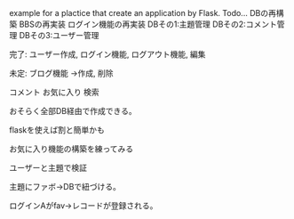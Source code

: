 example for a plactice that create an application by Flask.
Todo...
DBの再構築
BBSの再実装
ログイン機能の再実装
DBその1:主題管理
DBその2:コメント管理
DBその3:ユーザー管理

完了:
ユーザー作成,
ログイン機能,
ログアウト機能,
編集


未定:
ブログ機能
→作成,
削除

コメント
お気に入り
検索

おそらく全部DB経由で作成できる。

flaskを使えば割と簡単かも


お気に入り機能の構築を練ってみる

ユーザーと主題で検証

主題にファボ→DBで紐づける。

ログインAがfav→レコードが登録される。